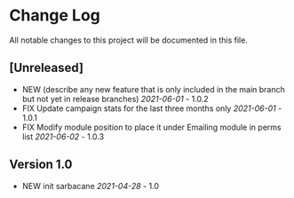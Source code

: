 
# Change Log
All notable changes to this project will be documented in this file.

## [Unreleased]

- NEW (describe any new feature that is only included in the main branch but not
  yet in release branches) *2021-06-01* - 1.0.2
- FIX Update campaign stats for the last three months only *2021-06-01* - 1.0.1 
- FIX Modify module position to place it under Emailing module in perms list *2021-06-02* - 1.0.3

## Version 1.0
- NEW init sarbacane *2021-04-28* - 1.0

